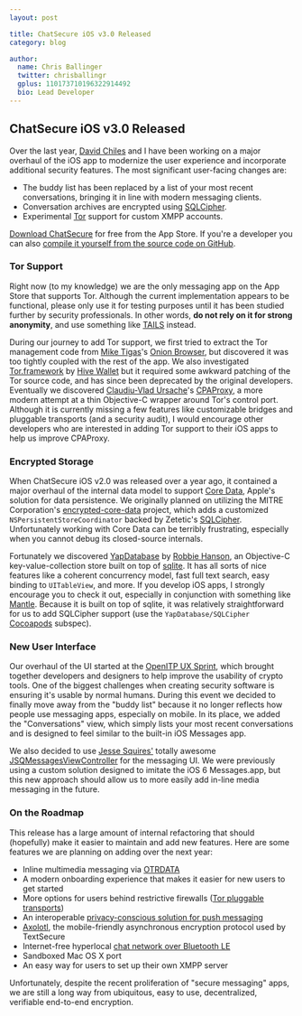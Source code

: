 ```yaml
---
layout: post

title: ChatSecure iOS v3.0 Released
category: blog

author:
  name: Chris Ballinger
  twitter: chrisballingr
  gplus: 110173710196322914492 
  bio: Lead Developer
---
```


## ChatSecure iOS v3.0 Released

Over the last year, [David Chiles](https://github.com/davidchiles) and I have been working on a major overhaul of the iOS app to modernize the user experience and incorporate additional security features. The most significant user-facing changes are:

* The buddy list has been replaced by a list of your most recent conversations, bringing it in line with modern messaging clients.
* Conversation archives are encrypted using [SQLCipher](https://www.zetetic.net/sqlcipher/).
* Experimental [Tor](https://en.wikipedia.org/wiki/Tor_(anonymity_network)) support for custom XMPP accounts.

[Download ChatSecure]((https://itunes.apple.com/us/app/chatsecure/id464200063)) for free from the App Store. If you're a developer you can also [compile it yourself from the source code on GitHub](https://github.com/chrisballinger/ChatSecure-iOS).

### Tor Support 

Right now (to my knowledge) we are the only messaging app on the App Store that supports Tor. Although the current implementation appears to be functional, please only use it for testing purposes until it has been studied further by security professionals. In other words, **do not rely on it for strong anonymity**, and use something like [TAILS](https://en.wikipedia.org/wiki/Tails_(operating_system)) instead.

During our journey to add Tor support, we first tried to extract the Tor management code from [Mike Tigas](https://twitter.com/mtigas)'s [Onion Browser](https://github.com/OnionBrowser/iOS-OnionBrowser), but discovered it was too tightly coupled with the rest of the app. We also investigated [Tor.framework](https://github.com/hivewallet/Tor.framework) by [Hive Wallet](https://www.hivewallet.com) but it required some awkward patching of the Tor source code, and has since been deprecated by the original developers. Eventually we discovered [Claudiu-Vlad Ursache](https://twitter.com/ursachec)'s [CPAProxy](https://github.com/ursachec/CPAProxy), a more modern attempt at a thin Objective-C wrapper around Tor's control port. Although it is currently missing a few features like customizable bridges and pluggable transports (and a security audit), I would encourage other developers who are interested in adding Tor support to their iOS apps to help us improve CPAProxy.

### Encrypted Storage

When ChatSecure iOS v2.0 was released over a year ago, it contained a major overhaul of the internal data model to support [Core Data](https://en.wikipedia.org/wiki/Core_Data), Apple's solution for data persistence. We originally planned on utilizing the MITRE Corporation's [encrypted-core-data](https://github.com/project-imas/encrypted-core-data) project, which adds a customized `NSPersistentStoreCoordinator` backed by Zetetic's [SQLCipher](https://www.zetetic.net/sqlcipher/). Unfortunately working with Core Data can be terribly frustrating, especially when you cannot debug its closed-source internals.

Fortunately we discovered [YapDatabase](https://github.com/yapstudios/YapDatabase) by [Robbie Hanson](https://github.com/robbiehanson), an Objective-C key-value-collection store built on top of [sqlite](http://www.sqlite.org). It has all sorts of nice features like a coherent concurrency model, fast full text search, easy binding to `UITableView`, and more. If you develop iOS apps, I strongly encourage you to check it out, especially in conjunction with something like [Mantle](https://github.com/mantle/mantle). Because it is built on top of sqlite, it was relatively straightforward for us to add SQLCipher support (use the `YapDatabase/SQLCipher` [Cocoapods](http://cocoapods.org) subspec).

### New User Interface

Our overhaul of the UI started at the [OpenITP UX Sprint](https://openitp.org/openitp/ux-sprint-for-security-privacy-tools.html), which brought together developers and designers to help improve the usability of crypto tools. One of the biggest challenges when creating security software is ensuring it's usable by normal humans. During this event we decided to finally move away from the "buddy list" because it no longer reflects how people use messaging apps, especially on mobile. In its place, we added the "Conversations" view, which simply lists your most recent conversations and is designed to feel similar to the built-in iOS Messages app.

We also decided to use [Jesse Squires'](http://www.jessesquires.com) totally awesome [JSQMessagesViewController](https://github.com/jessesquires/JSQMessagesViewController) for the messaging UI. We were previously using a custom solution designed to imitate the iOS 6 Messages.app, but this new approach should allow us to more easily add in-line media messaging in the future.

### On the Roadmap

This release has a large amount of internal refactoring that should (hopefully) make it easier to maintain and add new features. Here are some features we are planning on adding over the next year:

* Inline multimedia messaging via [OTRDATA](https://dev.guardianproject.info/projects/gibberbot/wiki/OTRDATA_Specifications)
* A modern onboarding experience that makes it easier for new users to get started
* More options for users behind restrictive firewalls ([Tor pluggable transports](https://www.torproject.org/docs/pluggable-transports.html.en))
* An interoperable [privacy-conscious solution for push messaging](https://github.com/ChatSecure/ChatSecure-Push-Server/blob/master/docs/v3/README.md)
* [Axolotl](https://whispersystems.org/blog/advanced-ratcheting/), the mobile-friendly asynchronous encryption protocol used by TextSecure
* Internet-free hyperlocal [chat network over Bluetooth LE](https://github.com/chrisballinger/BLEMeshChat)
* Sandboxed Mac OS X port
* An easy way for users to set up their own XMPP server

Unfortunately, despite the recent proliferation of "secure messaging" apps, we are still a long way from ubiquitous, easy to use, decentralized, verifiable end-to-end encryption.